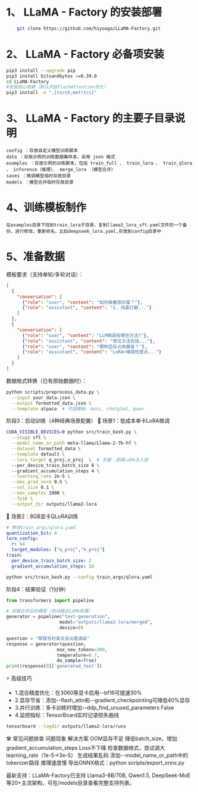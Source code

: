 # 1、 LLaMA - Factory 的安装部署
```bash
    git clone https://github.com/hiyouga/LLaMA-Factory.git
```

# 2、 LLaMA - Factory 必备项安装

```bash
pip3 install --upgrade pip 
pip3 install bitsandbytes >=0.39.0
cd LLaMA-Factory
#安装核心依赖（默认开启FlashAttention优化）   
pip3 install -e ".[torch,metrics]"
```

# 3、 LLaMA - Factory 的主要子目录说明

    config ：存放自定义模型训练脚本
    data ：存放示例的训练数据集样本，采用 json 格式
    examples ：存放示例的训练脚本，包括 train_full 、 train_lora 、 train_qlora 、 inference（推理）、 merge_lora （模型合并）
    saves ：微调模型临时存放目录
    models ：模型合并临时存放目录

# 4、训练模板制作

    在examples目录下找到train_lora子目录，复制llama3_lora_sft.yaml文件的一个备份，进行修改，重新命名，比如deepseek_lora.yaml,存放到config目录中

# 5、准备数据
模板要求（支持单轮/多轮对话）：
```json
[
  {
    "conversation": [
      {"role": "user", "content": "如何做番茄炒蛋？"},
      {"role": "assistant", "content": "1. 鸡蛋打散..."}
    ]
  },
  {
    "conversation": [
      {"role": "user", "content": "LLM微调有哪些方法?"},
      {"role": "assistant", "content": "常见方法包括..."},
      {"role": "user", "content": "哪种显存占用最低？"},
      {"role": "assistant", "content": "LoRA+梯度检查点..."}
    ]
  }
]
```
数据格式转换（已有原始数据时）：
```bash
python scripts/preprocess_data.py \
  --input your_data.json \
  --output formatted_data.json \
  --template alpaca  # 可选模板: moss, chatglm3, qwen
```
阶段3：启动训练（4种经典场景配置）
📌 场景1：低成本单卡LoRA微调
```bash
CUDA_VISIBLE_DEVICES=0 python src/train_bash.py \
  --stage sft \
  --model_name_or_path meta-llama/Llama-2-7b-hf \
  --dataset formatted_data \
  --template default \
  --lora_target q_proj,v_proj  \  # 关键：选择LoRA注入层
  --per_device_train_batch_size 8 \ 
  --gradient_accumulation_steps 4 \
  --learning_rate 2e-5 \
  --max_grad_norm 0.5 \
  --val_size 0.1 \
  --max_samples 1000 \
  --fp16 \
  --output_dir outputs/llama2-lora
```
📌 场景2：8GB显卡QLoRA训练
```yaml
# 修改train_args/qlora.yaml
quantization_bit: 4
lora_config:
  r: 64
  target_modules: ["q_proj","k_proj"]
train:
  per_device_train_batch_size: 2
  gradient_accumulation_steps: 16
```
```bash
python src/train_bash.py --config train_args/qlora.yaml
```
阶段4：结果验证（1分钟）
```python
from transformers import pipeline

# 加载合并后的模型（自动融合LoRA权重）
generator = pipeline("text-generation", 
                    model="outputs/llama2-lora/merged",
                    device=0)

question = "帮我写封英文会议邀请函"
response = generator(question, 
                   max_new_tokens=300,
                   temperature=0.7,
                   do_sample=True)
print(response[0]['generated_text'])
```
⚡ 高级技巧
- 1.混合精度优化：在3060等显卡启用--bf16可提速30%
- 2.显存节省：添加--flash_attn和--gradient_checkpointing可降低40%显存
- 3.并行训练：多卡训练时增加--ddp_find_unused_parameters False
- 4.监控指标：TensorBoard实时记录损失曲线
```bash
tensorboard --logdir outputs/llama2-lora/runs
```
🛠️ 常见问题排查
问题现象	解决方案
OOM显存不足	降低batch_size，增加gradient_accumulation_steps
Loss不下降	检查数据格式，尝试调大learning_rate（1e-5→3e-5）
生成结果乱码	添加--model_name_or_path中的tokenizer路径
推理速度慢	导出ONNX格式：python scripts/export_onnx.py

最新支持：LLaMA-Factory已支持 Llama3-8B/70B, Qwen1.5, DeepSeek-MoE 等20+主流架构，可在/models目录查看完整支持列表。